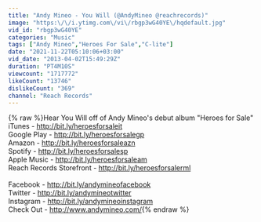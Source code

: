 ```yaml
---
title: "Andy Mineo - You Will (@AndyMineo @reachrecords)"
image: "https:\/\/i.ytimg.com\/vi\/rbgp3wG40YE\/hqdefault.jpg"
vid_id: "rbgp3wG40YE"
categories: "Music"
tags: ["Andy Mineo","Heroes For Sale","C-lite"]
date: "2021-11-22T05:10:06+03:00"
vid_date: "2013-04-02T15:49:29Z"
duration: "PT4M10S"
viewcount: "1717772"
likeCount: "13746"
dislikeCount: "369"
channel: "Reach Records"
---
```

{% raw %}Hear You Will off of Andy Mineo's debut album &quot;Heroes for Sale&quot;<br />iTunes - <a rel="nofollow" target="blank" href="http://bit.ly/heroesforsaleit">http://bit.ly/heroesforsaleit</a><br />Google Play - <a rel="nofollow" target="blank" href="http://bit.ly/heroesforsalegp">http://bit.ly/heroesforsalegp</a><br />Amazon - <a rel="nofollow" target="blank" href="http://bit.ly/heroesforsaleazn">http://bit.ly/heroesforsaleazn</a><br />Spotify - <a rel="nofollow" target="blank" href="http://bit.ly/heroesforsalesp">http://bit.ly/heroesforsalesp</a><br />Apple Music - <a rel="nofollow" target="blank" href="http://bit.ly/heroesforsaleam">http://bit.ly/heroesforsaleam</a><br />Reach Records Storefront - <a rel="nofollow" target="blank" href="http://bit.ly/heroesforsalerml">http://bit.ly/heroesforsalerml</a><br /><br />Facebook - <a rel="nofollow" target="blank" href="http://bit.ly/andymineofacebook">http://bit.ly/andymineofacebook</a><br />Twitter - <a rel="nofollow" target="blank" href="http://bit.ly/andymineotwitter">http://bit.ly/andymineotwitter</a><br />Instagram - <a rel="nofollow" target="blank" href="http://bit.ly/andymineoinstagram">http://bit.ly/andymineoinstagram</a><br />Check Out - <a rel="nofollow" target="blank" href="http://www.andymineo.com/">http://www.andymineo.com/</a>{% endraw %}

